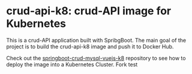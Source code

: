 # crud-api-k8: crud-API image for Kubernetes
This is a crud-API application built with SpribgBoot. The main goal of the project is to build the crud-api-k8 image and push it to Docker Hub. 

Check out the [springboot-crud-mysql-vuejs-k8](https://github.com/ebd622/springboot-crud-mysql-vuejs-k8) repository to see how to deploy the image into a Kubernetes Cluster.
Fork test
